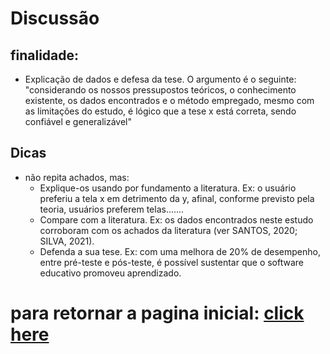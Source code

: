 # Discussão
## finalidade:
- Explicação de dados e defesa da tese. O argumento é o seguinte: "considerando os nossos pressupostos teóricos, o conhecimento existente, os dados encontrados e o método empregado, mesmo com as limitações do estudo, é lógico que a tese x está correta, sendo confiável e generalizável"

## Dicas
- não repita achados, mas:
  - Explique-os usando por fundamento a literatura. Ex: o usuário preferiu a tela x em detrimento da y, afinal, conforme previsto pela teoria, usuários preferem telas.......
  - Compare com a literatura. Ex: os dados encontrados neste estudo corroboram com os achados da literatura (ver SANTOS, 2020; SILVA, 2021).
  - Defenda a sua tese. Ex: com uma melhora de 20% de desempenho, entre pré-teste e pós-teste, é possível sustentar que o software educativo promoveu aprendizado.

# para retornar a pagina inicial: [click here](./README.md)